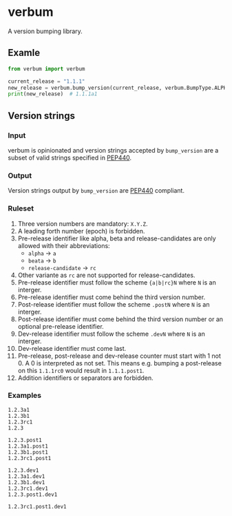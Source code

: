 # verbum

A version bumping library.

## Examle

```python
from verbum import verbum

current_release = "1.1.1"
new_release = verbum.bump_version(current_release, verbum.BumpType.ALPHA)
print(new_release)  # 1.1.1a1
```

## Version strings

### Input

verbum is opinionated and version strings accepted by `bump_version` are a subset of valid strings
specified in [PEP440](https://peps.python.org/pep-0440/).

### Output

Version strings output by `bump_version` are [PEP440](https://peps.python.org/pep-0440/) compliant.

### Ruleset

1. Three version numbers are mandatory: `X.Y.Z`.
2. A leading forth number (epoch) is forbidden.
3. Pre-release identifier like alpha, beta and release-candidates are only allowed with their
   abbreviations:
   - `alpha` -> `a`
   - `beata` -> `b`
   - `release-candidate` -> `rc`
4. Other variante as `rc` are not supported for release-candidates.
5. Pre-release identifier must follow the scheme `{a|b|rc}N` where `N` is an interger.
6. Pre-release identifier must come behind the third version number.
7. Post-release identifier must follow the scheme `.postN` where `N` is an interger.
8. Post-release identifier must come behind the third version number or an optional pre-release
   identifier.
9. Dev-release identifier must follow the scheme `.devN` where `N` is an interger.
10. Dev-release identifier must come last.
11. Pre-release, post-release and dev-release counter must start with 1 not 0.
    A 0 is interpreted as not set. This means e.g. bumping a post-release on this `1.1.1rc0`
    would result in `1.1.1.post1`.
12. Addition identifiers or separators are forbidden.

### Examples

```text
1.2.3a1
1.2.3b1
1.2.3rc1
1.2.3

1.2.3.post1
1.2.3a1.post1
1.2.3b1.post1
1.2.3rc1.post1

1.2.3.dev1
1.2.3a1.dev1
1.2.3b1.dev1
1.2.3rc1.dev1
1.2.3.post1.dev1

1.2.3rc1.post1.dev1
```

